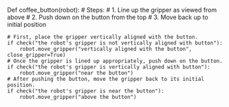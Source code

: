 

Def coffee_button(robot): 
    # Steps:
    #  1. Line up the gripper as viewed from above
    #  2. Push down on the button from the top
    #  3. Move back up to initial position
    
    # First, place the gripper vertically aligned with the button.
    if check("the robot's gripper is not vertically aligned with button"):
        robot.move_gripper("vertically aligned with the button", close_gripper=True)
    # Once the gripper is lined up appropriately, push down on the button.
    if check("the robot's gripper is vertically aligned with button"):
        robot.move_gripper("near the button")
    # After pushing the button, move the gripper back to its initial position.
    if check("the robot's gripper is near the button"):
        robot.move_gripper("above the button")